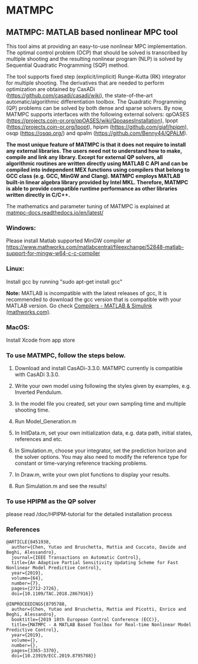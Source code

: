 # MATMPC
## MATMPC: MATLAB based nonlinear MPC tool

This tool aims at providing an easy-to-use nonlinear MPC implementation. The optimal control problem (OCP) that should be solved is transcribed by multiple shooting and the resulting nonlinear program (NLP) is solved by Sequential Quadratic Programming (SQP) method.

The tool supports fixed step (explicit/implicit) Runge-Kutta (RK) integrator for multiple shooting. The derivatives that are needed to perform optimization are obtained by CasADi (https://github.com/casadi/casadi/wiki), the state-of-the-art automatic/algorithmic differentiation toolbox. The Quadratic Programming (QP) problems can be solved by both dense and sparse solvers. By now, MATMPC supports interfaces with the following external solvers: qpOASES (https://projects.coin-or.org/qpOASES/wiki/QpoasesInstallation), Ipopt (https://projects.coin-or.org/Ipopt), hpipm (https://github.com/giaf/hpipm), osqp (https://osqp.org/) and qpalm (https://github.com/Benny44/QPALM).

**The most unique feature of MATMPC is that it does not require to install any external libraries. The users need not to understand how to make, compile and link any library. Except for external QP solvers, all algorithmic routines are written directly using MATLAB C API and can be compiled into independent MEX functions using compilers that belong to GCC class (e.g. GCC, MinGW and Clang). MATMPC employs MATLAB built-in linear algebra library provided by Intel MKL. Therefore, MATMPC is able to provide compatible runtime performance as other libraries written directly in C/C++.**

The mathematics and parameter tuning of MATMPC is explained at 
[matmpc-docs.readthedocs.io/en/latest/](https://matmpc-docs.readthedocs.io/en/latest/ "https://matmpc-docs.readthedocs.io/en/latest/")

### Windows:

Please install Matlab supported MinGW compiler at https://www.mathworks.com/matlabcentral/fileexchange/52848-matlab-support-for-mingw-w64-c-c-compiler

### Linux:

Install gcc by running "sudo apt-get install gcc"

**Note:** MATLAB is incompatible with the latest releases of gcc, It is recommended to download the gcc version that is compatible with your MATLAB version.  Go check [Compilers - MATLAB & Simulink (mathworks.com)](https://www.mathworks.com/support/requirements/supported-compilers.html).

### MacOS:

Install Xcode from app store

### To use MATMPC, follow the steps below.

1. Download and install CasADi-3.3.0. MATMPC currently is compatible with CasADi 3.3.0.

2. Write your own model using following the styles given by examples, e.g. Inverted Pendulum.

3. In the model file you created, set your own sampling time and multiple shooting time. 

4. Run Model_Generation.m

5. In InitData.m, set your own initialization data, e.g. data path, initial states, references and etc.

6. In Simulation.m, choose your integrator, set the prediction horizon and the solver options. You may also need to modify the reference type for constant or time-varying reference tracking problems.

7. In Draw.m, write your own plot functions to display your results.

8. Run Simulation.m and see the results!

### To use HPIPM as the QP solver
please read /doc/HPIPM-tutorial for the detailed installation process

### References

```
@ARTICLE{8451938,
  author={Chen, Yutao and Bruschetta, Mattia and Cuccato, Davide and Beghi, Alessandro},
  journal={IEEE Transactions on Automatic Control}, 
  title={An Adaptive Partial Sensitivity Updating Scheme for Fast Nonlinear Model Predictive Control}, 
  year={2019},
  volume={64},
  number={7},
  pages={2712-2726},
  doi={10.1109/TAC.2018.2867916}}
```

```
@INPROCEEDINGS{8795788,
  author={Chen, Yutao and Bruschetta, Mattia and Picotti, Enrico and Beghi, Alessandro},
  booktitle={2019 18th European Control Conference (ECC)}, 
  title={MATMPC - A MATLAB Based Toolbox for Real-time Nonlinear Model Predictive Control}, 
  year={2019},
  volume={},
  number={},
  pages={3365-3370},
  doi={10.23919/ECC.2019.8795788}}
```
